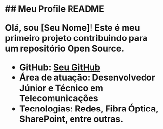 <h1>
    ## Meu Profile README

Olá, sou [Seu Nome]! Este é meu primeiro projeto contribuindo para um repositório Open Source. 

- GitHub: [Seu GitHub](https://github.com/seuusuario)
- Área de atuação: Desenvolvedor Júnior e Técnico em Telecomunicações
- Tecnologias: Redes, Fibra Óptica, SharePoint, entre outras.

</div>

